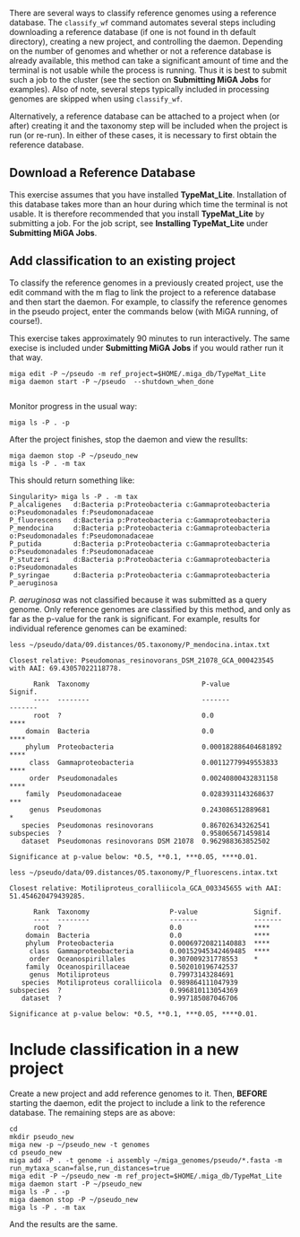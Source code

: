 There are several ways to classify reference genomes using a reference database. The `classify_wf` command automates several steps including downloading a reference database (if one is not found in th default directory), creating a new project, and controlling the daemon. Depending on the number of genomes and whether or not a reference database is already available, this method can take a significant amount of time and the terminal is not usable while the process is running. Thus it is best to submit such a job to the cluster (see the section on **Submitting MiGA Jobs** for examples). Also of note, several steps typically included in processing genomes are skipped when using `classify_wf`.

Alternatively, a reference database can be attached to a project when (or after) creating it and the taxonomy step will be included when the project is run (or re-run). In either of these cases, it is necessary to first obtain the reference database.

## Download a Reference Database

This exercise assumes that you have installed **TypeMat_Lite**. Installation of this database takes more than an hour during which time the terminal is not usable. It is therefore recommended that you install **TypeMat_Lite** by submitting a job. For the job script, see **Installing TypeMat_Lite** under **Submitting MiGA Jobs**.

## Add classification to an existing project

To classify the reference genomes in a previously created project, use the edit command with the m flag to link the project to a reference database  and then start the daemon. For example, to classify the reference genomes in the pseudo project, enter the commands below (with MiGA running, of course!).

This exercise takes approximately 90 minutes to run interactively. The same execise is included under **Submitting MiGA Jobs** if you would rather run it that way.

```
miga edit -P ~/pseudo -m ref_project=$HOME/.miga_db/TypeMat_Lite
miga daemon start -P ~/pseudo  --shutdown_when_done
  
```
Monitor progress in the usual way:

```
miga ls -P . -p
```
After the project finishes, stop the daemon and view the resullts:

```
miga daemon stop -P ~/pseudo_new
miga ls -P . -m tax
```

This should return something like:

```
Singularity> miga ls -P . -m tax
P_alcaligenes   d:Bacteria p:Proteobacteria c:Gammaproteobacteria o:Pseudomonadales f:Pseudomonadaceae
P_fluorescens   d:Bacteria p:Proteobacteria c:Gammaproteobacteria
P_mendocina     d:Bacteria p:Proteobacteria c:Gammaproteobacteria o:Pseudomonadales f:Pseudomonadaceae
P_putida        d:Bacteria p:Proteobacteria c:Gammaproteobacteria o:Pseudomonadales f:Pseudomonadaceae
P_stutzeri      d:Bacteria p:Proteobacteria c:Gammaproteobacteria o:Pseudomonadales
P_syringae      d:Bacteria p:Proteobacteria c:Gammaproteobacteria
P_aeruginosa
```

*P. aeruginosa* was not classified because it was submitted as a query genome. Only reference genomes are classified by this method, and only as far as the p-value for the rank is significant. For example, results for individual reference genomes can be examined: 

```
less ~/pseudo/data/09.distances/05.taxonomy/P_mendocina.intax.txt

Closest relative: Pseudomonas_resinovorans_DSM_21078_GCA_000423545 with AAI: 69.43057022118778.

      Rank  Taxonomy                            P-value               Signif.
      ----  --------                            -------               -------
      root  ?                                   0.0                   ****
    domain  Bacteria                            0.0                   ****
    phylum  Proteobacteria                      0.000182886404681892  ****
     class  Gammaproteobacteria                 0.00112779949553833   ****
     order  Pseudomonadales                     0.00240800432831158   ****
    family  Pseudomonadaceae                    0.0283931143268637    ***
     genus  Pseudomonas                         0.243086512889681     *
   species  Pseudomonas resinovorans            0.867026343262541
subspecies  ?                                   0.958065671459814
   dataset  Pseudomonas resinovorans DSM 21078  0.962988363852502

Significance at p-value below: *0.5, **0.1, ***0.05, ****0.01.

less ~/pseudo/data/09.distances/05.taxonomy/P_fluorescens.intax.txt

Closest relative: Motiliproteus_coralliicola_GCA_003345655 with AAI: 51.454620479439285.

      Rank  Taxonomy                    P-value              Signif.
      ----  --------                    -------              -------
      root  ?                           0.0                  ****
    domain  Bacteria                    0.0                  ****
    phylum  Proteobacteria              0.00069720821140883  ****
     class  Gammaproteobacteria         0.00152945342469485  ****
     order  Oceanospirillales           0.307009231778553    *
    family  Oceanospirillaceae          0.502010196742537
     genus  Motiliproteus               0.79973143284691
   species  Motiliproteus coralliicola  0.989864111047939
subspecies  ?                           0.996810113054369
   dataset  ?                           0.997185087046706

Significance at p-value below: *0.5, **0.1, ***0.05, ****0.01.

```

# Include classification in a new project

Create a new project and add reference genomes to it. Then, **BEFORE** starting the daemon, edit the project to include a link to the reference database. The remaining steps are as above:

```
cd
mkdir pseudo_new
miga new -p ~/pseudo_new -t genomes
cd pseudo_new
miga add -P . -t genome -i assembly ~/miga_genomes/pseudo/*.fasta -m run_mytaxa_scan=false,run_distances=true
miga edit -P ~/pseudo_new -m ref_project=$HOME/.miga_db/TypeMat_Lite
miga daemon start -P ~/pseudo_new
miga ls -P . -p
miga daemon stop -P ~/pseudo_new
miga ls -P . -m tax
```
And the results are the same.
